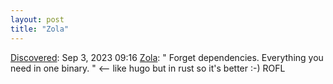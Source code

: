 ```yaml
---
layout: post
title: "Zola"
---
```

[Discovered](http://rolandtanglao.com/2020/07/29/p1-blogthis-checkvist-list-links-to-blog/): Sep 3, 2023 09:16  [Zola](https://www.getzola.org/): " Forget dependencies. Everything you need in one binary. " <-- like hugo but in rust so it's better :-) ROFL
